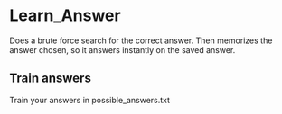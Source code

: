 # Learn_Answer
Does a brute force search for the correct answer. Then memorizes the answer chosen, so it answers instantly on the saved answer.

## Train answers
Train your answers in possible_answers.txt
